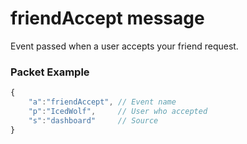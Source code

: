 # friendAccept message

Event passed when a user accepts your friend request.

### Packet Example
```js
{
	"a":"friendAccept", // Event name
	"p":"IcedWolf",  	// User who accepted
	"s":"dashboard" 	// Source
}
```
